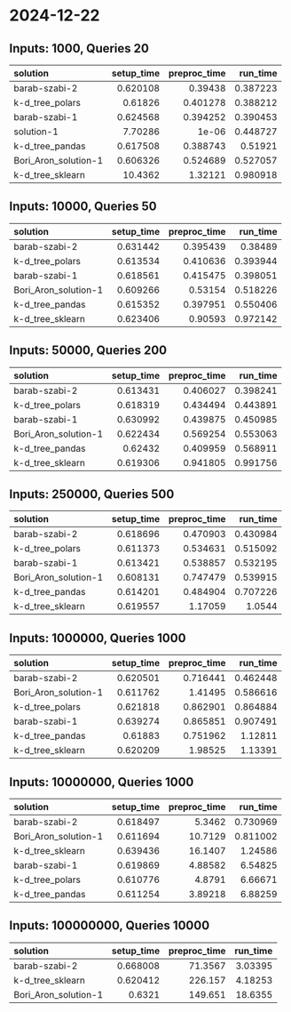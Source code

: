 # 2024-12-22

## Inputs: 1000, Queries 20

| solution             |   setup_time |   preproc_time |   run_time |
|:---------------------|-------------:|---------------:|-----------:|
| barab-szabi-2        |     0.620108 |       0.39438  |   0.387223 |
| k-d_tree_polars      |     0.61826  |       0.401278 |   0.388212 |
| barab-szabi-1        |     0.624568 |       0.394252 |   0.390453 |
| solution-1           |     7.70286  |       1e-06    |   0.448727 |
| k-d_tree_pandas      |     0.617508 |       0.388743 |   0.51921  |
| Bori_Aron_solution-1 |     0.606326 |       0.524689 |   0.527057 |
| k-d_tree_sklearn     |    10.4362   |       1.32121  |   0.980918 |

## Inputs: 10000, Queries 50

| solution             |   setup_time |   preproc_time |   run_time |
|:---------------------|-------------:|---------------:|-----------:|
| barab-szabi-2        |     0.631442 |       0.395439 |   0.38489  |
| k-d_tree_polars      |     0.613534 |       0.410636 |   0.393944 |
| barab-szabi-1        |     0.618561 |       0.415475 |   0.398051 |
| Bori_Aron_solution-1 |     0.609266 |       0.53154  |   0.518226 |
| k-d_tree_pandas      |     0.615352 |       0.397951 |   0.550406 |
| k-d_tree_sklearn     |     0.623406 |       0.90593  |   0.972142 |

## Inputs: 50000, Queries 200

| solution             |   setup_time |   preproc_time |   run_time |
|:---------------------|-------------:|---------------:|-----------:|
| barab-szabi-2        |     0.613431 |       0.406027 |   0.398241 |
| k-d_tree_polars      |     0.618319 |       0.434494 |   0.443891 |
| barab-szabi-1        |     0.630992 |       0.439875 |   0.450985 |
| Bori_Aron_solution-1 |     0.622434 |       0.569254 |   0.553063 |
| k-d_tree_pandas      |     0.62432  |       0.409959 |   0.568911 |
| k-d_tree_sklearn     |     0.619306 |       0.941805 |   0.991756 |

## Inputs: 250000, Queries 500

| solution             |   setup_time |   preproc_time |   run_time |
|:---------------------|-------------:|---------------:|-----------:|
| barab-szabi-2        |     0.618696 |       0.470903 |   0.430984 |
| k-d_tree_polars      |     0.611373 |       0.534631 |   0.515092 |
| barab-szabi-1        |     0.613421 |       0.538857 |   0.532195 |
| Bori_Aron_solution-1 |     0.608131 |       0.747479 |   0.539915 |
| k-d_tree_pandas      |     0.614201 |       0.484904 |   0.707226 |
| k-d_tree_sklearn     |     0.619557 |       1.17059  |   1.0544   |

## Inputs: 1000000, Queries 1000

| solution             |   setup_time |   preproc_time |   run_time |
|:---------------------|-------------:|---------------:|-----------:|
| barab-szabi-2        |     0.620501 |       0.716441 |   0.462448 |
| Bori_Aron_solution-1 |     0.611762 |       1.41495  |   0.586616 |
| k-d_tree_polars      |     0.621818 |       0.862901 |   0.864884 |
| barab-szabi-1        |     0.639274 |       0.865851 |   0.907491 |
| k-d_tree_pandas      |     0.61883  |       0.751962 |   1.12811  |
| k-d_tree_sklearn     |     0.620209 |       1.98525  |   1.13391  |

## Inputs: 10000000, Queries 1000

| solution             |   setup_time |   preproc_time |   run_time |
|:---------------------|-------------:|---------------:|-----------:|
| barab-szabi-2        |     0.618497 |        5.3462  |   0.730969 |
| Bori_Aron_solution-1 |     0.611694 |       10.7129  |   0.811002 |
| k-d_tree_sklearn     |     0.639436 |       16.1407  |   1.24586  |
| barab-szabi-1        |     0.619869 |        4.88582 |   6.54825  |
| k-d_tree_polars      |     0.610776 |        4.8791  |   6.66671  |
| k-d_tree_pandas      |     0.611254 |        3.89218 |   6.88259  |

## Inputs: 100000000, Queries 10000

| solution             |   setup_time |   preproc_time |   run_time |
|:---------------------|-------------:|---------------:|-----------:|
| barab-szabi-2        |     0.668008 |        71.3567 |    3.03395 |
| k-d_tree_sklearn     |     0.620412 |       226.157  |    4.18253 |
| Bori_Aron_solution-1 |     0.6321   |       149.651  |   18.6355  |